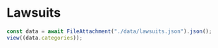 # Lawsuits

```js
const data = await FileAttachment("./data/lawsuits.json").json();
view((data.categories));
```
